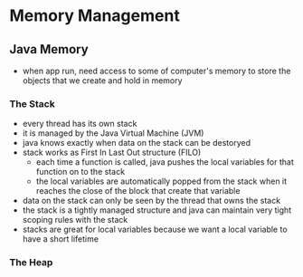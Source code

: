 # Memory Management
## Java Memory
- when app run, need access to some of computer's memory to store the objects that we create and hold in memory
### The Stack
- every thread has its own stack
- it is managed by the Java Virtual Machine (JVM)
- java knows exactly when data on the stack can be destoryed
- stack works as First In Last Out structure (FILO)
  - each time a function is called, java pushes the local variables for that function on to the stack
  - the local variables are automatically popped from the stack when it reaches the close of the block that create that variable
- data on the stack can only be seen by the thread that owns the stack
- the stack is a tightly managed structure and java can maintain very tight scoping rules with the stack
- stacks are great for local variables because we want a local variable to have a short lifetime
### The Heap
